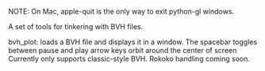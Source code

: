 NOTE:  On Mac, apple-quit is the only way to exit python-gl windows.

A set of tools for tinkering with BVH files. 

bvh_plot:
    loads a BVH file and displays it in a window. The spacebar toggles between pause and play
    arrow keys orbit around the center of screen
    Currently only supports classic-style BVH.  Rokoko handling coming soon.
